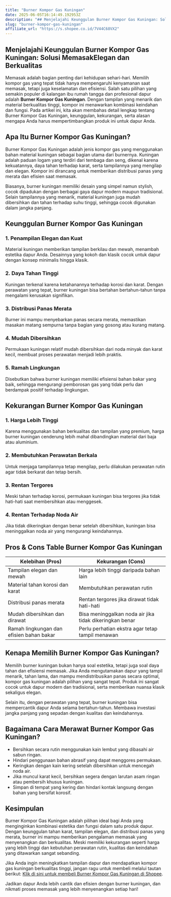 ```yaml
---
title: "Burner Kompor Gas Kuningan"
date: 2025-06-05T16:14:49.192953Z
description: "## Menjelajahi Keunggulan Burner Kompor Gas Kuningan: Solusi MemasakElegan dan Berkualitas..."
slug: "burner-kompor-gas-kuningan"
affiliate_url: "https://s.shopee.co.id/7V44C68VX2"
---
```

## Menjelajahi Keunggulan Burner Kompor Gas Kuningan: Solusi MemasakElegan dan Berkualitas

Memasak adalah bagian penting dari kehidupan sehari-hari. Memilih kompor gas yang tepat tidak hanya mempengaruhi kenyamanan saat memasak, tetapi juga keselamatan dan efisiensi. Salah satu pilihan yang semakin populer di kalangan ibu rumah tangga dan profesional dapur adalah **Burner Kompor Gas Kuningan**. Dengan tampilan yang menarik dan material berkualitas tinggi, kompor ini menawarkan kombinasi keindahan dan fungsi. Pada artikel ini, kita akan membahas detail lengkap tentang Burner Kompor Gas Kuningan, keunggulan, kekurangan, serta alasan mengapa Anda harus mempertimbangkan produk ini untuk dapur Anda.

## Apa Itu Burner Kompor Gas Kuningan?

Burner Kompor Gas Kuningan adalah jenis kompor gas yang menggunakan bahan material kuningan sebagai bagian utama dari burnernya. Kuningan adalah paduan logam yang terdiri dari tembaga dan seng, dikenal karena kekuatannya, daya tahan terhadap karat, serta tampilannya yang mengilap dan elegan. Kompor ini dirancang untuk memberikan distribusi panas yang merata dan efisien saat memasak.

Biasanya, burner kuningan memiliki desain yang simpel namun stylish, cocok dipadukan dengan berbagai gaya dapur modern maupun tradisional. Selain tampilannya yang menarik, material kuningan juga mudah dibersihkan dan tahan terhadap suhu tinggi, sehingga cocok digunakan dalam jangka panjang.

## Keunggulan Burner Kompor Gas Kuningan

### 1. Penampilan Elegan dan Kuat
Material kuningan memberikan tampilan berkilau dan mewah, menambah estetika dapur Anda. Desainnya yang kokoh dan klasik cocok untuk dapur dengan konsep minimalis hingga klasik.

### 2. Daya Tahan Tinggi
Kuningan terkenal karena ketahanannya terhadap korosi dan karat. Dengan perawatan yang tepat, burner kuningan bisa bertahan bertahun-tahun tanpa mengalami kerusakan signifikan.

### 3. Distribusi Panas Merata
Burner ini mampu menyebarkan panas secara merata, memastikan masakan matang sempurna tanpa bagian yang gosong atau kurang matang.

### 4. Mudah Dibersihkan
Permukaan kuningan relatif mudah dibersihkan dari noda minyak dan karat kecil, membuat proses perawatan menjadi lebih praktis.

### 5. Ramah Lingkungan
Disebutkan bahwa burner kuningan memiliki efisiensi bahan bakar yang baik, sehingga mengurangi pemborosan gas yang tidak perlu dan berdampak positif terhadap lingkungan.

## Kekurangan Burner Kompor Gas Kuningan

### 1. Harga Lebih Tinggi 
Karena menggunakan bahan berkualitas dan tampilan yang premium, harga burner kuningan cenderung lebih mahal dibandingkan material dari baja atau aluminium.

### 2. Membutuhkan Perawatan Berkala
Untuk menjaga tampilannya tetap mengilap, perlu dilakukan perawatan rutin agar tidak berkarat dan tetap bersih.

### 3. Rentan Tergores
Meski tahan terhadap korosi, permukaan kuningan bisa tergores jika tidak hati-hati saat membersihkan atau menggesek.

### 4. Rentan Terhadap Noda Air
Jika tidak dikeringkan dengan benar setelah dibersihkan, kuningan bisa meninggalkan noda air yang mengurangi keindahannya.

## Pros & Cons Table Burner Kompor Gas Kuningan

| Kelebihan (Pros)                                         | Kekurangan (Cons)                                       |
|-----------------------------------------------------------|----------------------------------------------------------|
| Tampilan elegan dan mewah                                | Harga lebih tinggi daripada bahan lain                  |
| Material tahan korosi dan karat                           | Membutuhkan perawatan rutin                            |
| Distribusi panas merata                                   | Rentan tergores jika dirawat tidak hati-hati           |
| Mudah dibersihkan dan dirawat                            | Bisa meninggalkan noda air jika tidak dikeringkan benar |
| Ramah lingkungan dan efisien bahan bakar                 | Perlu perhatian ekstra agar tetap tampil menawan       |

## Kenapa Memilih Burner Kompor Gas Kuningan?

Memilih burner kuningan bukan hanya soal estetika, tetapi juga soal daya tahan dan efisiensi memasak. Jika Anda mengutamakan dapur yang tampil menarik, tahan lama, dan mampu mendistribusikan panas secara optimal, kompor gas kuningan adalah pilihan yang sangat tepat. Produk ini sangat cocok untuk dapur modern dan tradisional, serta memberikan nuansa klasik sekaligus elegan.

Selain itu, dengan perawatan yang tepat, burner kuningan bisa mempercantik dapur Anda selama bertahun-tahun. Membawa investasi jangka panjang yang sepadan dengan kualitas dan keindahannya.

## Bagaimana Cara Merawat Burner Kompor Gas Kuningan?

- Bersihkan secara rutin menggunakan kain lembut yang dibasahi air sabun ringan.
- Hindari penggunaan bahan abrasif yang dapat menggores permukaan.
- Keringkan dengan kain kering setelah dibersihkan untuk mencegah noda air.
- Jika muncul karat kecil, bersihkan segera dengan larutan asam ringan atau pembersih khusus kuningan.
- Simpan di tempat yang kering dan hindari kontak langsung dengan bahan yang bersifat korosif.

## Kesimpulan

Burner Kompor Gas Kuningan adalah pilihan ideal bagi Anda yang menginginkan kombinasi estetika dan fungsi dalam satu produk dapur. Dengan keunggulan tahan karat, tampilan elegan, dan distribusi panas yang merata, burner ini mampu memberikan pengalaman memasak yang menyenangkan dan berkualitas. Meski memiliki kekurangan seperti harga yang lebih tinggi dan kebutuhan perawatan rutin, kualitas dan keindahan yang ditawarkan sangat sebanding.

Jika Anda ingin meningkatkan tampilan dapur dan mendapatkan kompor gas kuningan berkualitas tinggi, jangan ragu untuk membeli melalui tautan berikut: [Klik di sini untuk membeli Burner Kompor Gas Kuningan di Shopee](https://s.shopee.co.id/7V44C68VX2).

Jadikan dapur Anda lebih cantik dan efisien dengan burner kuningan, dan nikmati proses memasak yang lebih menyenangkan setiap hari!